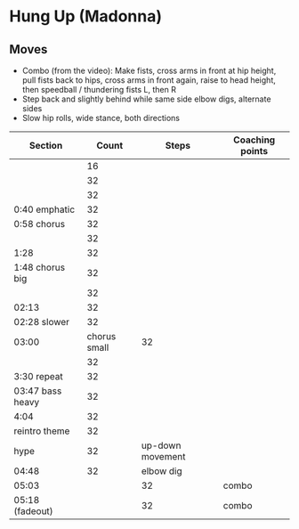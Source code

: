 # Hung Up (Madonna)

## Moves

* Combo (from the video): Make fists, cross arms in front at hip height, pull fists back to hips, cross arms in front again, raise to head height, then speedball / thundering fists L, then R
* Step back and slightly behind while same side elbow digs, alternate sides
* Slow hip rolls, wide stance, both directions 


| Section | Count | Steps | Coaching points |
|---------|-------|-------|-----------------|
|   |16|||
|   |32|||
|   |32|||
| 0:40 emphatic |32|||
| 0:58 chorus|32|||
|   |32|||
|1:28|32|||
|1:48 chorus big|32|||
||32|||
|02:13|32|||
|02:28 slower|32|||
|03:00| chorus small| 32|||
||32|||
|3:30 repeat |32|||
|03:47 bass heavy |32|||
|4:04|32|||
|reintro theme|32|||
|hype|32|up-down movement|||
|04:48|32|elbow dig|||
|05:03||32|combo|||
|05:18 (fadeout)||32|combo|||

